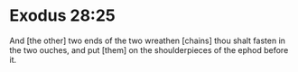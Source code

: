 # Exodus 28:25

And [the other] two ends of the two wreathen [chains] thou shalt fasten in the two ouches, and put [them] on the shoulderpieces of the ephod before it.